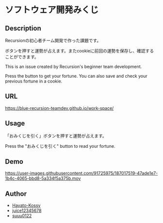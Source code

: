 # ソフトウェア開発みくじ
## Description
Recursionの初心者チーム開発で作った課題です。

ボタンを押すと運勢が占えます。またcookieに前回の運勢を保存し、確認することができます。

This is an issue created by Recursion's beginner team development.

Press the button to get your fortune. You can also save and check your previous fortune in a cookie.
## URL
https://blue-recursion-teamdev.github.io/work-space/

## Usage
「おみくじを引く」ボタンを押すと運勢が占えます。

Press the "おみくじを引く" button to read your fortune.

## Demo

https://user-images.githubusercontent.com/91725975/187017519-47ade1e7-1b4c-4065-bbd8-5a334f5a375b.mov

## Author
* [Hayato-Kossy](https://github.com/Hayato-Kossy)
* [juice12345678](https://github.com/juice12345678)
* [suuu0122](https://github.com/suuu0122)

